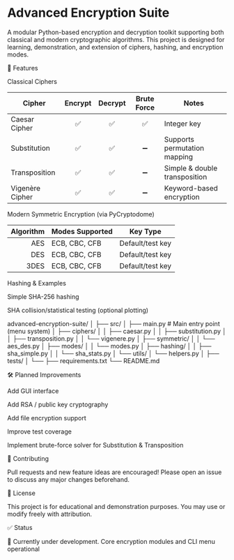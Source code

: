 # Advanced Encryption Suite

A modular Python-based encryption and decryption toolkit supporting both classical and modern cryptographic algorithms. This project is designed for learning, demonstration, and extension of ciphers, hashing, and encryption modes.


🔐 Features

Classical Ciphers

| Cipher          | Encrypt | Decrypt | Brute Force | Notes                         |
| --------------- | :-----: | :-----: | :---------: | ----------------------------- |
| Caesar Cipher   |    ✅    |    ✅    |      ✅      | Integer key                   |
| Substitution    |    ✅    |    ✅    |      ➖      | Supports permutation mapping  |
| Transposition   |    ✅    |    ✅    |      ➖      | Simple & double transposition |
| Vigenère Cipher |    ✅    |    ✅    |      ➖      | Keyword-based encryption      |


Modern Symmetric Encryption (via PyCryptodome)

| Algorithm | Modes Supported | Key Type         |
| --------: | --------------- | ---------------- |
|       AES | ECB, CBC, CFB   | Default/test key |
|       DES | ECB, CBC, CFB   | Default/test key |
|      3DES | ECB, CBC, CFB   | Default/test key |

Hashing & Examples

Simple SHA-256 hashing

SHA collision/statistical testing (optional plotting)

advanced-encryption-suite/
│
├── src/
│   ├── main.py               # Main entry point (menu system)
│   ├── ciphers/
│   │   ├── caesar.py
│   │   ├── substitution.py
│   │   ├── transposition.py
│   │   └── vigenere.py
│   ├── symmetric/
│   │   └── aes_des.py
│   ├── modes/
│   │   └── modes.py
│   ├── hashing/
│   │   ├── sha_simple.py
│   │   └── sha_stats.py
│   └── utils/
│       └── helpers.py
│
├── tests/
│   └── 
├── requirements.txt
└── README.md

🛠️ Planned Improvements

Add GUI interface

Add RSA / public key cryptography

Add file encryption support

Improve test coverage

Implement brute-force solver for Substitution & Transposition

🤝 Contributing

Pull requests and new feature ideas are encouraged! Please open an issue to discuss any major changes beforehand.

📜 License

This project is for educational and demonstration purposes. You may use or modify freely with attribution.

✅ Status

🚀 Currently under development. Core encryption modules and CLI menu operational